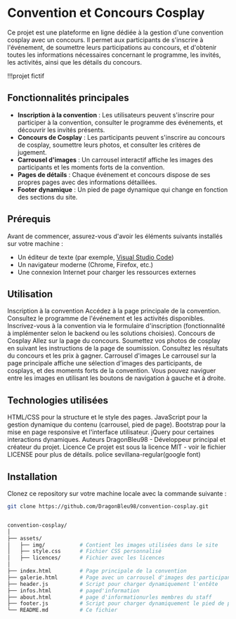 # Convention et Concours Cosplay

Ce projet est une plateforme en ligne dédiée à la gestion d'une convention cosplay avec un concours. Il permet aux participants de s'inscrire à l'événement, de soumettre leurs participations au concours, et d'obtenir toutes les informations nécessaires concernant le programme, les invités, les activités, ainsi que les détails du concours.

!!!projet fictif

## Fonctionnalités principales

- **Inscription à la convention** : Les utilisateurs peuvent s'inscrire pour participer à la convention, consulter le programme des événements, et découvrir les invités présents.
- **Concours de Cosplay** : Les participants peuvent s'inscrire au concours de cosplay, soumettre leurs photos, et consulter les critères de jugement.
- **Carrousel d'images** : Un carrousel interactif affiche les images des participants et les moments forts de la convention.
- **Pages de détails** : Chaque événement et concours dispose de ses propres pages avec des informations détaillées.
- **Footer dynamique** : Un pied de page dynamique qui change en fonction des sections du site.

## Prérequis

Avant de commencer, assurez-vous d'avoir les éléments suivants installés sur votre machine :

- Un éditeur de texte (par exemple, [Visual Studio Code](https://code.visualstudio.com/))
- Un navigateur moderne (Chrome, Firefox, etc.)
- Une connexion Internet pour charger les ressources externes




## Utilisation
Inscription à la convention
Accédez à la page principale de la convention.
Consultez le programme de l'événement et les activités disponibles.
Inscrivez-vous à la convention via le formulaire d'inscription (fonctionnalité à implémenter selon le backend ou les solutions choisies).
Concours de Cosplay
Allez sur la page du concours.
Soumettez vos photos de cosplay en suivant les instructions de la page de soumission.
Consultez les résultats du concours et les prix à gagner.
Carrousel d'images
Le carrousel sur la page principale affiche une sélection d'images des participants, de cosplays, et des moments forts de la convention. Vous pouvez naviguer entre les images en utilisant les boutons de navigation à gauche et à droite.

## Technologies utilisées
HTML/CSS pour la structure et le style des pages.
JavaScript pour la gestion dynamique du contenu (carrousel, pied de page).
Bootstrap pour la mise en page responsive et l'interface utilisateur.
jQuery pour certaines interactions dynamiques.
Auteurs
DragonBleu98 - Développeur principal et créateur du projet.
Licence
Ce projet est sous la licence MIT - voir le fichier LICENSE pour plus de détails.
police  sevillana-regular(google font)

## Installation

Clonez ce repository sur votre machine locale avec la commande suivante :

```bash
git clone https://github.com/DragonBleu98/convention-cosplay.git


convention-cosplay/
│
├── assets/
│   ├── img/           # Contient les images utilisées dans le site
│   ├── style.css      # Fichier CSS personnalisé
│   ├── licences/      # Fichier avec les licences
│
├── index.html         # Page principale de la convention
├── galerie.html       # Page avec un carrousel d'images des participants
├── header.js          # Script pour charger dynamiquement l'entête
├── infos.html         # paged'information
├── about.html         # page d'informationurles membres du staff
├── footer.js          # Script pour charger dynamiquement le pied de page
└── README.md          # Ce fichier